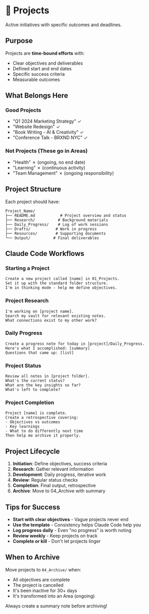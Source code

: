 # 🎯 Projects

Active initiatives with specific outcomes and deadlines.

## Purpose

Projects are **time-bound efforts** with:
- Clear objectives and deliverables
- Defined start and end dates
- Specific success criteria
- Measurable outcomes

## What Belongs Here

### Good Projects
- "Q1 2024 Marketing Strategy" ✓
- "Website Redesign" ✓
- "Book Writing - AI & Creativity" ✓
- "Conference Talk - BRXND NYC" ✓

### Not Projects (These go in Areas)
- "Health" ✗ (ongoing, no end date)
- "Learning" ✗ (continuous activity)
- "Team Management" ✗ (ongoing responsibility)

## Project Structure

Each project should have:
```
Project_Name/
├── README.md           # Project overview and status
├── Research/          # Background materials
├── Daily_Progress/    # Log of work sessions
├── Drafts/           # Work in progress
├── Resources/        # Supporting documents
└── Output/          # Final deliverables
```

## Claude Code Workflows

### Starting a Project
```
Create a new project called [name] in 01_Projects.
Set it up with the standard folder structure.
I'm in thinking mode - help me define objectives.
```

### Project Research
```
I'm working on [project name].
Search my vault for relevant existing notes.
What connections exist to my other work?
```

### Daily Progress
```
Create a progress note for today in [project]/Daily_Progress.
Here's what I accomplished: [summary]
Questions that came up: [list]
```

### Project Status
```
Review all notes in [project folder].
What's the current status?
What are the key insights so far?
What's left to complete?
```

### Project Completion
```
Project [name] is complete.
Create a retrospective covering:
- Objectives vs outcomes
- Key learnings
- What to do differently next time
Then help me archive it properly.
```

## Project Lifecycle

1. **Initiation**: Define objectives, success criteria
2. **Research**: Gather relevant information
3. **Development**: Daily progress, iterative work
4. **Review**: Regular status checks
5. **Completion**: Final output, retrospective
6. **Archive**: Move to 04_Archive with summary

## Tips for Success

- **Start with clear objectives** - Vague projects never end
- **Use the template** - Consistency helps Claude Code help you
- **Log progress daily** - Even "no progress" is worth noting
- **Review weekly** - Keep projects on track
- **Complete or kill** - Don't let projects linger

## When to Archive

Move projects to `04_Archive/` when:
- All objectives are complete
- The project is cancelled
- It's been inactive for 30+ days
- It's transformed into an Area (ongoing)

Always create a summary note before archiving!